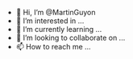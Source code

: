 - 👋 Hi, I’m @MartinGuyon
- 👀 I’m interested in ...
- 🌱 I’m currently learning ...
- 💞️ I’m looking to collaborate on ...
- 📫 How to reach me ...

<!---
MartinGuyon/MartinGuyon is a ✨ special ✨ repository because its `README.md` (this file) appears on your GitHub profile.
You can click the Preview link to take a look at your changes.
--->
